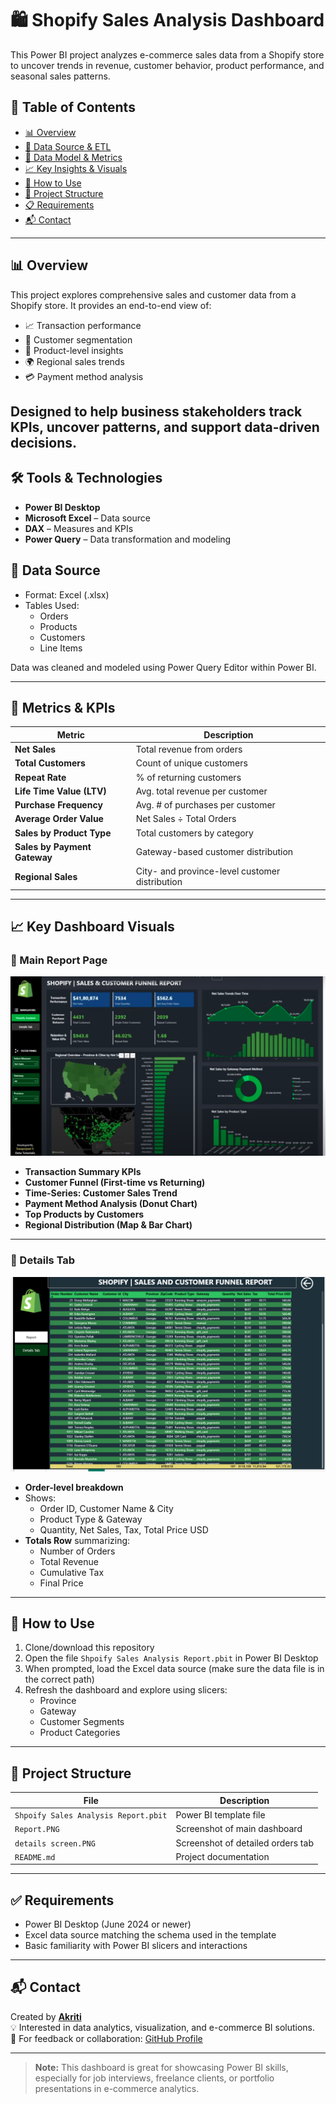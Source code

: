 # 🛍️ Shopify Sales Analysis Dashboard

This Power BI project analyzes e-commerce sales data from a Shopify store to uncover trends in revenue, customer behavior, product performance, and seasonal sales patterns.

## 📑 Table of Contents
- [📊 Overview](#-overview)
- [📂 Data Source & ETL](#-data-source--etl)
- [📐 Data Model & Metrics](#-data-model--metrics)
- [📈 Key Insights & Visuals](#-key-insights--visuals)
- [🚀 How to Use](#-how-to-use)
- [📁 Project Structure](#-project-structure)
- [📋 Requirements](#-requirements)
- [📬 Contact](#-contact)

---
## 📊 Overview
This project explores comprehensive sales and customer data from a Shopify store. It provides an end-to-end view of:

- 📈 Transaction performance
- 👥 Customer segmentation
- 🛒 Product-level insights
- 🌍 Regional sales trends
- 💳 Payment method analysis

Designed to help business stakeholders track KPIs, uncover patterns, and support data-driven decisions.
----

## 🛠️ Tools & Technologies

- **Power BI Desktop**  
- **Microsoft Excel** – Data source  
- **DAX** – Measures and KPIs  
- **Power Query** – Data transformation and modeling

## 📂 Data Source

- Format: Excel (.xlsx)
- Tables Used:
  - Orders
  - Products
  - Customers
  - Line Items

Data was cleaned and modeled using Power Query Editor within Power BI.

---

## 📐 Metrics & KPIs

| Metric | Description |
|--------|-------------|
| **Net Sales** | Total revenue from orders |
| **Total Customers** | Count of unique customers |
| **Repeat Rate** | % of returning customers |
| **Life Time Value (LTV)** | Avg. total revenue per customer |
| **Purchase Frequency** | Avg. # of purchases per customer |
| **Average Order Value** | Net Sales ÷ Total Orders |
| **Sales by Product Type** | Total customers by category |
| **Sales by Payment Gateway** | Gateway-based customer distribution |
| **Regional Sales** | City- and province-level customer distribution |

---

## 📈 Key Dashboard Visuals

### 📄 Main Report Page

![Report Screenshot](https://github.com/Akriti96/Power-BI/blob/main/Spoify%20Sales%20Analysis/dashboard.PNG)

- **Transaction Summary KPIs**
- **Customer Funnel (First-time vs Returning)**
- **Time-Series: Customer Sales Trend**
- **Payment Method Analysis (Donut Chart)**
- **Top Products by Customers**
- **Regional Distribution (Map & Bar Chart)**

---

### 🧾 Details Tab

![Details Screenshot](details%20screen.PNG)

- **Order-level breakdown**  
- Shows:
  - Order ID, Customer Name & City  
  - Product Type & Gateway  
  - Quantity, Net Sales, Tax, Total Price USD  
- **Totals Row** summarizing:
  - Number of Orders
  - Total Revenue
  - Cumulative Tax
  - Final Price

---

## 🚀 How to Use

1. Clone/download this repository  
2. Open the file `Shpoify Sales Analysis Report.pbit` in Power BI Desktop  
3. When prompted, load the Excel data source (make sure the data file is in the correct path)  
4. Refresh the dashboard and explore using slicers:
   - Province
   - Gateway
   - Customer Segments
   - Product Categories

---

## 📁 Project Structure

| File | Description |
|------|-------------|
| `Shpoify Sales Analysis Report.pbit` | Power BI template file |
| `Report.PNG` | Screenshot of main dashboard |
| `details screen.PNG` | Screenshot of detailed orders tab |
| `README.md` | Project documentation |

---

## ✅ Requirements

- Power BI Desktop (June 2024 or newer)
- Excel data source matching the schema used in the template
- Basic familiarity with Power BI slicers and interactions

---

## 📬 Contact

Created by **[Akriti](https://github.com/Akriti96)**  
💡 Interested in data analytics, visualization, and e-commerce BI solutions.  
📩 For feedback or collaboration: [GitHub Profile](https://github.com/Akriti96)

---

> **Note:** This dashboard is great for showcasing Power BI skills, especially for job interviews, freelance clients, or portfolio presentations in e-commerce analytics.

